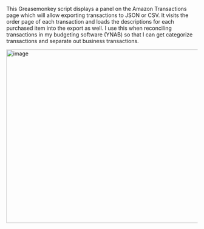 This Greasemonkey script displays a panel on the Amazon Transactions page which will allow exporting transactions to JSON or CSV. It visits the order page of each transaction and loads the descriptions for each purchased item into the export as well. I use this when reconciling transactions in my budgeting software (YNAB) so that I can get categorize transactions and separate out business transactions.

<img width="1008" height="457" alt="image" src="https://github.com/user-attachments/assets/3b7da683-327d-446d-8859-a246fedd6cc8" />

